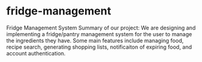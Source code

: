 # fridge-management
Fridge Management System
Summary of our project:
We are designing and implementing a fridge/pantry management system for the user to manage the ingredients they have. Some main features include managing food, recipe search, generating shopping lists, notificaiton of expiring food, and account authentication. 
